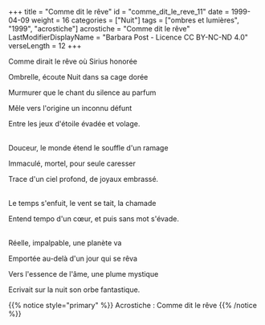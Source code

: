 +++
title = "Comme dit le rêve"
id = "comme_dit_le_reve_11"
date = 1999-04-09
weight = 16
categories = ["Nuit"]
tags = ["ombres et lumières", "1999", "acrostiche"]
acrostiche = "Comme dit le rêve"
LastModifierDisplayName = "Barbara Post - Licence CC BY-NC-ND 4.0"
verseLength = 12
+++

Comme dirait le rêve où Sirius honorée

Ombrelle, écoute Nuit dans sa cage dorée

Murmurer que le chant du silence au parfum

Mêle vers l'origine un inconnu défunt

Entre les jeux d'étoile évadée et volage.

 \
Douceur, le monde étend le souffle d'un ramage

Immaculé, mortel, pour seule caresser

Trace d'un ciel profond, de joyaux embrassé.

 \
Le temps s'enfuit, le vent se tait, la chamade

Entend tempo d'un cœur, et puis sans mot s'évade.

 \
Réelle, impalpable, une planète va

Emportée au-delà d'un jour qui se rêva

Vers l'essence de l'âme, une plume mystique

Ecrivait sur la nuit son orbe fantastique.

{{% notice style="primary" %}}
Acrostiche : Comme dit le rêve
{{% /notice %}}
